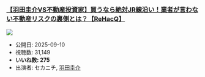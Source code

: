 ### [【羽田圭介VS不動産投資家】買うなら絶対JR線沿い！業者が言わない不動産リスクの裏側とは？【ReHacQ】](https://www.youtube.com/watch?v=SkpOBjRe6jc)
[![](https://img.youtube.com/vi/SkpOBjRe6jc/sddefault.jpg)](https://www.youtube.com/watch?v=SkpOBjRe6jc)
-   公開日: 2025-09-10
-   視聴数: 31,149
-   **いいね数: 275**
-   出演者: セカニチ, [羽田圭介](/rehacq_fan/people/羽田圭介 "wikilink")
